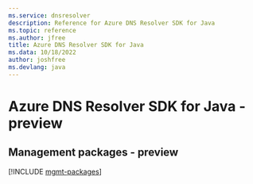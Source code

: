 ```yaml
---
ms.service: dnsresolver
description: Reference for Azure DNS Resolver SDK for Java
ms.topic: reference
ms.author: jfree
title: Azure DNS Resolver SDK for Java
ms.data: 10/18/2022
author: joshfree
ms.devlang: java
---
```

# Azure DNS Resolver SDK for Java - preview

## Management packages - preview
[!INCLUDE [mgmt-packages](dns-resolver-mgmt-index.md)]